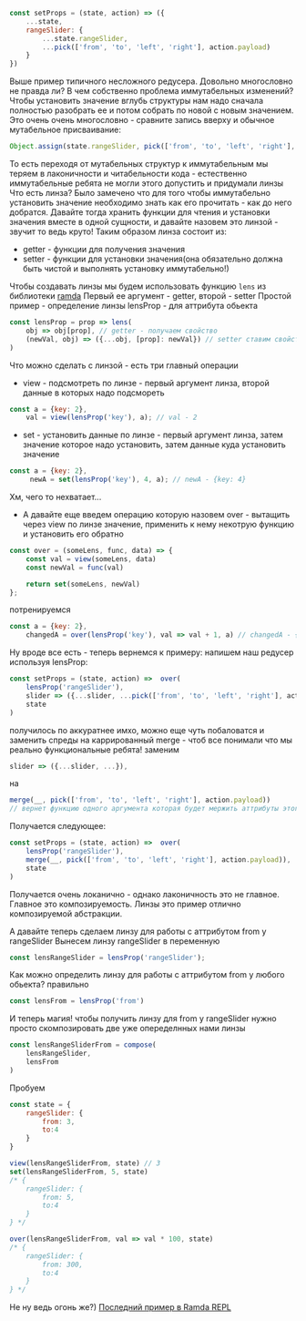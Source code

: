 ```Javascript
const setProps = (state, action) => ({
	...state,
	rangeSlider: {
		...state.rangeSlider,
		...pick(['from', 'to', 'left', 'right'], action.payload)
	}
})
```
Выше пример типичного несложного редусера. Довольно многословно не правда ли?
В чем собственно проблема иммутабельных изменений?
Чтобы установить значение вглубь структуры нам надо сначала полностью разобрать ее
 и потом собрать по новой с новым значением.
Это очень очень многословно - сравните запись вверху и обычное мутабельное присваивание:
```Javascript
Object.assign(state.rangeSlider, pick(['from', 'to', 'left', 'right'], action.payload))
```
То есть переходя от мутабельных структур к иммутабельным мы теряем в лаконичности
 и читабельности кода - естественно иммутабельные ребята не могли этого допустить и придумали линзы
Что есть линза? Было замечено что для того чтобы иммутабельно установить значение необходимо знать
 как его прочитать - как до него добратся.
Давайте тогда хранить функции для чтения и установки значения вместе в одной сущности,
 и давайте назовем это линзой - звучит то ведь круто!
Таким образом линза состоит из:
 - getter - функции для получения значения
 - setter - функции для установки значения(она обязательно должна быть чистой и выполнять установку иммутабельно!)

Чтобы создавать линзы мы будем использовать функцию `lens` из библиотеки [ramda](http://ramdajs.com/0.21.0/docs/#lens)
Первый ее аргумент - getter, второй - setter
Простой пример - определение линзы lensProp - для аттрибута обьекта
```Javascript
const lensProp = prop => lens(
	obj => obj[prop], // getter - получаем свойство
	(newVal, obj) => ({...obj, [prop]: newVal}) // setter ставим свойство иммутабельно 
)
```
Что можно сделать с линзой - есть три главный операции
 - view - подсмотреть по линзе - первый аргумент линза, второй данные в которых надо подсмореть
```Javascript
const a = {key: 2},
	val = view(lensProp('key'), a); // val - 2
```

 - set - установить данные по линзе - первый аргумент линза, затем значение которое надо установить, затем данные куда установить значение
```Javascript
const a = {key: 2},
	 newA = set(lensProp('key'), 4, a); // newA - {key: 4}
```

Хм, чего то нехватает...
 - А давайте еще введем операцию которую назовем over - вытащить через view по линзе значение, применить к нему некотрую функцию и установить его обратно

```Javascript
const over = (someLens, func, data) => {
	const val = view(someLens, data)
	const newVal = func(val)

	return set(someLens, newVal)
};
```
потренируемся
```Javascript
const a = {key: 2},
	changedA = over(lensProp('key'), val => val + 1, a) // changedA - {key: 3}
```

Ну вроде все есть - теперь вернемся к примеру: напишем наш редусер используя lensProp:
```Javascript
const setProps = (state, action) =>  over(
	lensProp('rangeSlider'),
	slider => ({...slider, ...pick(['from', 'to', 'left', 'right'], action.payload)}),
	state
)
```	
получилось по аккуратнее имхо, можно еще чуть побаловатся и заменить спреды на каррированный merge - чтоб все понимали что мы реально функциональные ребята!
заменим
```Javascript
slider => ({...slider, ...}),
```
на 
```Javascript
merge(__, pick(['from', 'to', 'left', 'right'], action.payload))
// вернет функцию одного аргумента которая будет мержить аттрибуты этого аргумента с тем что ей передали`
```
Получается следующее:
```Javascript
const setProps = (state, action) =>  over(
	lensProp('rangeSlider'),
	merge(__, pick(['from', 'to', 'left', 'right'], action.payload)),
	state
)
```

Получается очень локанично - однако лаконичность это не главное. Главное это композируемость.
Линзы это пример отлично композируемой абстракции.

А давайте теперь сделаем линзу для работы с аттрибутом from у rangeSlider
Вынесем линзу rangeSlider в переменную
```Javascript
const lensRangeSlider = lensProp('rangeSlider');
```
Как можно определить линзу для работы с аттрибутом from у любого обьекта?
правильно 
```Javascript
const lensFrom = lensProp('from')
```
И теперь магия! чтобы получить линзу для from у rangeSlider нужно просто скомпозировать две уже опеределнных нами линзы
```Javascript
const lensRangeSliderFrom = compose(
	lensRangeSlider,
	lensFrom
)
```
Пробуем
```Javascript
const state = {
	rangeSlider: {
		from: 3,
		to:4
	}
}

view(lensRangeSliderFrom, state) // 3
set(lensRangeSliderFrom, 5, state) 
/* {
	rangeSlider: {
		from: 5,
		to:4
	}
} */

over(lensRangeSliderFrom, val => val * 100, state) 
/* {
	rangeSlider: {
		from: 300,
		to:4
	}
} */
```
Не ну ведь огонь же?)
[Последний пример в Ramda REPL](http://goo.gl/qsW5Ln)
